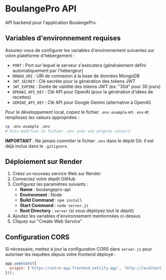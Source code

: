 # BoulangePro API

API backend pour l'application BoulangePro.

## Variables d'environnement requises

Assurez-vous de configurer les variables d'environnement suivantes sur votre plateforme d'hébergement :

- `PORT` : Port sur lequel le serveur s'exécutera (généralement défini automatiquement par l'hébergeur)
- `MONGO_URI` : URI de connexion à la base de données MongoDB
- `JWT_SECRET` : Clé secrète pour la génération des tokens JWT
- `JWT_EXPIRE` : Durée de validité des tokens JWT (ex: "30d" pour 30 jours)
- `OPENAI_API_KEY` : Clé API pour OpenAI (pour la génération d'idées de recettes)
- `GEMINI_API_KEY` : Clé API pour Google Gemini (alternative à OpenAI)

Pour le développement local, copiez le fichier `.env.example` en `.env` et remplissez les valeurs appropriées :

```bash
cp .env.example .env
# Puis modifiez le fichier .env avec vos propres valeurs
```

**IMPORTANT** : Ne jamais commiter le fichier `.env` dans le dépôt Git. Il est déjà inclus dans le `.gitignore`.

## Déploiement sur Render

1. Créez un nouveau service Web sur Render
2. Connectez votre dépôt GitHub
3. Configurez les paramètres suivants :
   - **Name** : boulangepro-api
   - **Environment** : Node
   - **Build Command** : `npm install`
   - **Start Command** : `node server.js`
   - **Root Directory** : `server` (si vous déployez tout le dépôt)
4. Ajoutez les variables d'environnement mentionnées ci-dessus
5. Cliquez sur "Create Web Service"

## Configuration CORS

Si nécessaire, mettez à jour la configuration CORS dans `server.js` pour autoriser les requêtes depuis votre frontend déployé :

```javascript
app.use(cors({
  origin: ['https://votre-app-frontend.netlify.app', 'http://localhost:3000']
}));
```